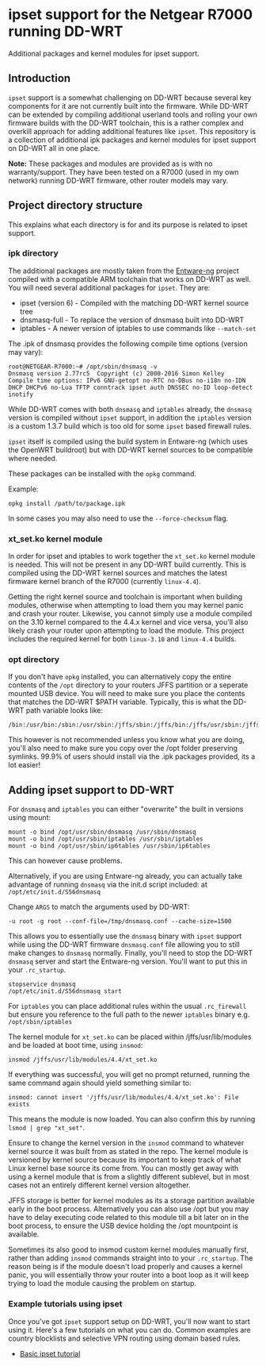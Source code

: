 # ipset support for the Netgear R7000 running DD-WRT

Additional packages and kernel modules for ipset support.

## Introduction

`ipset` support is a somewhat challenging on DD-WRT because several key components for it are not currently built into the firmware. While DD-WRT can be extended by compiling additional userland tools and rolling your own firmware builds with the DD-WRT toolchain, this is a rather complex and overkill approach for adding additional features like `ipset`. This repository is a collection of additional ipk packages and kernel modules for ipset support on DD-WRT all in one place.

**Note:** These packages and modules are provided as is with no warranty/support. They have been tested on a R7000 (used in my own network) running DD-WRT firmware, other router models may vary. 

## Project directory structure

This explains what each directory is for and its purpose is related to ipset support.

### ipk directory

The additional packages are mostly taken from the [Entware-ng](https://github.com/Entware-ng/Entware-ng) project compiled with a compatible ARM toolchain that works on DD-WRT as well. You will need several additional packages for `ipset`. They are:

* ipset (version 6) - Compiled with the matching DD-WRT kernel source tree
* dnsmasq-full - To replace the version of dnsmasq built into DD-WRT
* iptables - A newer version of iptables to use commands like `--match-set`

The .ipk of dnsmasq provides the following compile time options (version may vary):

```
root@NETGEAR-R7000:~# /opt/sbin/dnsmasq -v
Dnsmasq version 2.77rc5  Copyright (c) 2000-2016 Simon Kelley
Compile time options: IPv6 GNU-getopt no-RTC no-DBus no-i18n no-IDN DHCP DHCPv6 no-Lua TFTP conntrack ipset auth DNSSEC no-ID loop-detect inotify
```

While DD-WRT comes with both `dnsmasq` and `iptables` already, the `dnsmasq` version is compiled without `ipset` support, in addition the `iptables` version is a custom 1.3.7 build which is too old for some `ipset` based firewall rules.

`ipset` itself is compiled using the build system in Entware-ng (which uses the OpenWRT buildroot) but with DD-WRT kernel sources to be compatible where needed.

These packages can be installed with the `opkg` command.

Example:

```
opkg install /path/to/package.ipk
```

In some cases you may also need to use the `--force-checksum` flag.

### xt_set.ko kernel module

In order for ipset and iptables to work together the `xt_set.ko` kernel module is needed. This will not be present in any DD-WRT build currently. This is compiled using the DD-WRT kernel sources and matches the latest firmware kernel branch of the R7000 (currently `linux-4.4`).

Getting the right kernel source and toolchain is important when building modules, otherwise when attempting to load them you may kernel panic and crash your router. Likewise, you cannot simply use a module compiled on the 3.10 kernel compared to the 4.4.x kernel and vice versa, you'll also likely crash your router upon attempting to load the module. This project includes the required kernel for both `linux-3.10` and `linux-4.4` builds.

### opt directory

If you don't have `opkg` installed, you can alternatively copy the entire contents of the `/opt` directory to your routers JFFS partition or a seperate mounted USB device. You will need to make sure you place the contents that matches the DD-WRT $PATH variable. Typically, this is what the DD-WRT path variable looks like:

```
/bin:/usr/bin:/sbin:/usr/sbin:/jffs/sbin:/jffs/bin:/jffs/usr/sbin:/jffs/usr/bin:/mmc/sbin:/mmc/bin:/mmc/usr/sbin:/mmc/usr/bin:/opt/sbin:/opt/bin:/opt/usr/sbin:/opt/usr/bin
```

This however is not recommended unless you know what you are doing, you'll also need to make sure you copy over the /opt folder preserving symlinks. 99.9% of users should install via the .ipk packages provided, its a lot easier!

## Adding ipset support to DD-WRT

For `dnsmasq` and `iptables` you can either "overwrite" the built in versions using mount:

```
mount -o bind /opt/usr/sbin/dnsmasq /usr/sbin/dnsmasq
mount -o bind /opt/usr/sbin/iptables /usr/sbin/iptables
mount -o bind /opt/usr/sbin/ip6tables /usr/sbin/ip6tables
```

This can however cause problems.

Alternatively, if you are using Entware-ng already, you can actually take advantage of running `dnsmasq` via the init.d script included: at `/opt/etc/init.d/S56dnsmasq`

Change `ARGS` to match the arguments used by DD-WRT:

```
-u root -g root --conf-file=/tmp/dnsmasq.conf --cache-size=1500
```

This allows you to essentially use the `dnsmasq` binary with `ipset` support while using the DD-WRT firmware `dnsmasq.conf` file allowing you to still make changes to `dnsmasq` normally. Finally, you'll need to stop the DD-WRT `dnsmasq` server and start the Entware-ng version. You'll want to put this in your `.rc_startup`.

```
stopservice dnsmasq
/opt/etc/init.d/S56dnsmasq start
```

For `iptables` you can place additional rules within the usual `.rc_firewall` but ensure you reference to the full path to the newer `iptables` binary e.g. `/opt/sbin/iptables`

The kernel module for `xt_set.ko` can be placed within /jffs/usr/lib/modules and be loaded at boot time, using `insmod`:

```
insmod /jffs/usr/lib/modules/4.4/xt_set.ko
```

If everything was successful, you will get no prompt returned, running the same command again should yield something similar to:

```
insmod: cannot insert '/jffs/usr/lib/modules/4.4/xt_set.ko': File exists
```

This means the module is now loaded. You can also confirm this by running `lsmod | grep "xt_set"`.

Ensure to change the kernel version in the `insmod` command to whatever kernel source it was built from as stated in the repo. The kernel module is versioned by kernel source because its important to keep track of what Linux kernel base source its come from. You can mostly get away with using a kernel module that is from a slightly different sublevel, but in most cases not an entirely different kernel version altogether.

JFFS storage is better for kernel modules as its a storage partition available early in the boot process. Alternatively you can also use /opt but you may have to delay executing code related to this module till a bit later on in the boot process, to ensure the USB device holding the /opt mountpoint is available.

Sometimes its also good to insmod custom kernel modules manually first, rather than adding `insmod` commands straight into to your `.rc_startup`. The reason being is if the module doesn't load properly and causes a kernel panic, you will essentially throw your router into a boot loop as it will keep trying to load the module causing the problem on startup.

### Example tutorials using ipset

Once you've got `ipset` support setup on DD-WRT, you'll now want to start using it. Here's a few tutorials on what you can do. Common examples are country blocklists and selective VPN routing using domain based rules.

* [Basic ipset tutorial](https://www.dd-wrt.com/phpBB2/viewtopic.php?t=279586)

